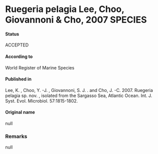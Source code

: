 # Ruegeria pelagia Lee, Choo, Giovannoni & Cho, 2007 SPECIES

#### Status
ACCEPTED

#### According to
World Register of Marine Species

#### Published in
Lee, K. , Choo, Y. -J. , Giovannoni, S. J. . and Cho, J. -C. 2007. Ruegeria pelagia sp. nov. , isolated from the Sargasso Sea, Atlantic Ocean. Int. J. Syst. Evol. Microbiol. 57:1815-1802.

#### Original name
null

### Remarks
null